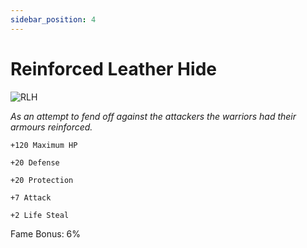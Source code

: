 ```yaml
---
sidebar_position: 4
---
```


# Reinforced Leather Hide

![RLH](https://vwiki.valorserver.com/api/item/picture/reinforced%20leather%20hide)

<i>As an attempt to fend off against the attackers the warriors had their armours reinforced.</i>

    +120 Maximum HP
    
    +20 Defense
    
    +20 Protection
    
    +7 Attack
    
    +2 Life Steal
    
Fame Bonus: 6%
